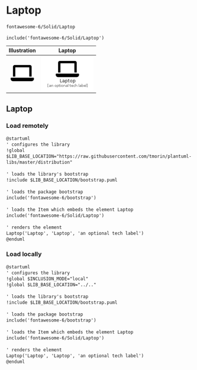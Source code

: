 # Laptop


```text
fontawesome-6/Solid/Laptop
```

```text
include('fontawesome-6/Solid/Laptop')
```



| Illustration | Laptop |
| :---: | :---: |
| ![illustration for Illustration](../../fontawesome-6/Solid/Laptop.png) | ![illustration for Laptop](../../fontawesome-6/Solid/Laptop.Local.png) |




## Laptop

### Load remotely
```plantuml
@startuml
' configures the library
!global $LIB_BASE_LOCATION="https://raw.githubusercontent.com/tmorin/plantuml-libs/master/distribution"

' loads the library's bootstrap
!include $LIB_BASE_LOCATION/bootstrap.puml

' loads the package bootstrap
include('fontawesome-6/bootstrap')

' loads the Item which embeds the element Laptop
include('fontawesome-6/Solid/Laptop')

' renders the element
Laptop('Laptop', 'Laptop', 'an optional tech label')
@enduml
```

### Load locally
```plantuml
@startuml
' configures the library
!global $INCLUSION_MODE="local"
!global $LIB_BASE_LOCATION="../.."

' loads the library's bootstrap
!include $LIB_BASE_LOCATION/bootstrap.puml

' loads the package bootstrap
include('fontawesome-6/bootstrap')

' loads the Item which embeds the element Laptop
include('fontawesome-6/Solid/Laptop')

' renders the element
Laptop('Laptop', 'Laptop', 'an optional tech label')
@enduml
```

